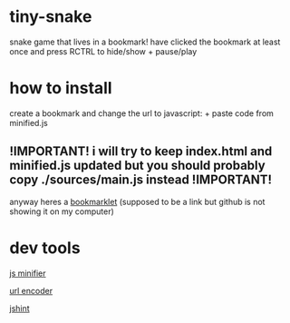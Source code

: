 # tiny-snake
snake game that lives in a bookmark! have clicked the bookmark at least once and press RCTRL to hide/show + pause/play

# how to install
create a bookmark and change the url to javascript: + paste code from minified.js
## !IMPORTANT! i will try to keep index.html and minified.js updated but you should probably copy ./sources/main.js instead !IMPORTANT!
anyway heres a [bookmarklet](javascript:%21function%28%29%7Bif%28%22boolean%22%21%3Dtypeof%20window.active%29%7Bvar%20e%2Cn%3Dfunction%28%29%7Bwindow.clearTimeout%28e%29%2Cwindow.active%3F%28e%3Dwindow.setTimeout%28%28function%28%29%7BE%3D%211%2CrequestAnimationFrame%28k%29%7D%29%2C3e3%29%2Cwindow.popup.style.display%3D%22inline-block%22%2Cwindow.popup.focus%28%29%29%3A%28E%3D%210%2Cwindow.active%3D%211%2Cwindow.popup.style.display%3D%22none%22%2Cwindow.focusedElement.focus%28%7BfocusVisible%3A%210%7D%29%29%7D%3Blet%20D%3Bwindow.focusedElement%3Ddocument.activeElement%2Cwindow.active%3D%21window.active%3F%3F%210%3Blet%20S%3D%5B0%2C0%5D%3Bwindow.popup%3Ddocument.createElement%28%22div%22%29%2Cwindow.popup.id%3D%22game%22%3Blet%20T%3D%211%3Bwindow.popup.style.all%3D%22initial%22%2Cwindow.popup.style.display%3D%22inline-block%22%2Cwindow.popup.style.position%3D%22fixed%22%2Cwindow.popup.style.left%3D%220px%22%2Cwindow.popup.style.top%3D%220px%22%2Cwindow.popup.style.margin%3D%220px%200px%200px%200px%22%2Cwindow.popup.style.padding%3D%220px%200px%200px%200px%22%2Cwindow.popup.style.zIndex%3D9999%2Cwindow.popup.tabIndex%3D0%2Cwindow.popup.addEventListener%28%22mousedown%22%2C%28function%28e%29%7BT%3D%210%2CS%3D%5Bwindow.popup.offsetLeft-e.clientX%2Cwindow.popup.offsetTop-e.clientY%5D%7D%29%2C%210%29%2Cdocument.addEventListener%28%22mouseup%22%2C%28function%28%29%7BT%3D%211%7D%29%2C%210%29%2Cdocument.addEventListener%28%22mousemove%22%2C%28function%28e%29%7Be.preventDefault%28%29%2CT%26%26%28D%3D%7Bx%3Ae.clientX%2Cy%3Ae.clientY%7D%2Cwindow.popup.style.left%3DD.x%2BS%5B0%5D%2B%22px%22%2Cwindow.popup.style.top%3DD.y%2BS%5B1%5D%2B%22px%22%29%7D%29%2C%210%29%2Cdocument.addEventListener%28%22focus%22%2C%28function%28e%29%7Bdocument.activeElement%21%3Dwindow.popup%26%26%28window.focusedElement%3Ddocument.activeElement%29%7D%29%2C%210%29%2Cdocument.addEventListener%28%22keydown%22%2C%28function%28e%29%7Be.ctrlKey%26%262%3D%3De.location%26%26%28window.active%3D%21window.active%29%2Cn%28%29%7D%29%2C%210%29%2Cdocument.body.appendChild%28window.popup%29%2Cwindow.popup.focus%28%7BfocusVisible%3A%210%7D%29%3Bvar%20t%3Dthis%26%26this.__spreadArray%7C%7Cfunction%28e%2Cn%2Ct%29%7Bif%28t%7C%7C2%3D%3D%3Darguments.length%29for%28var%20o%2Ci%3D0%2Cp%3Dn.length%3Bi%3Cp%3Bi%2B%2B%29%21o%26%26i%20in%20n%7C%7C%28o%7C%7C%28o%3DArray.prototype.slice.call%28n%2C0%2Ci%29%29%2Co%5Bi%5D%3Dn%5Bi%5D%29%3Breturn%20e.concat%28o%7C%7CArray.prototype.slice.call%28n%29%29%7D%2Co%3D%28Math.pow%2CMath.abs%29%2Ci%3DMath.floor%2Cp%3DMath.ceil%2Cr%3DMath.max%2Ca%3D%28Math.min%2Cfunction%28e%2Cn%29%7Breturn%20i%28Math.random%28%29%2A%28i%28n%29-p%28e%29%29%2Bp%28e%29%29%7D%29%2Cu%3Dfunction%28e%29%7Breturn%201-o%28e-2%29%7D%2Cw%3Dfunction%28e%29%7Breturn%20Symbol.for%28JSON.stringify%28e%29%29%7D%2Cc%3D24%2Cl%3D24%2Cd%3D16%2Cs%3Dnew%20Array%28l%29.fill%28new%20Array%28c%29.fill%280%29%29%2Cf%3D%5B%7Bx%3Ai%286%29%2Cy%3Ai%2812%29%7D%5D%2Cy%3D1%2Cm%3D4%2Cx%3D%7Bx%3Aa%280%2Cc%29%2Cy%3Aa%280%2Cl%29%7D%2Ch%3D0%2Cv%3D%211%2CE%3D%210%2Cg%3Ddocument.createElement%28%22canvas%22%29%3Bg.width%3D384%2Cg.height%3D384%2Cwindow.popup.style.width%3D%60%24%7Bg.width%7Dpx%60%2Cwindow.popup.style.height%3D%60%24%7Bg.height%7Dpx%60%3Bvar%20b%3Ddocument.getElementById%28%22game%22%29%3Bnull%3D%3Db%7C%7Cb.appendChild%28g%29%3Bvar%20A%3Dg.getContext%28%222d%22%29%3Bwindow.addEventListener%28%22keydown%22%2C%28function%28e%29%7Bvar%20n%3Dfunction%28%29%7Bswitch%28e.key.toLowerCase%28%29%29%7Bcase%22arrowdown%22%3Areturn%20e.preventDefault%28%29%2CE%3Fy%3A2%3Bcase%22s%22%3Areturn%20E%3Fy%3A2%3Bcase%22arrowup%22%3Areturn%20e.preventDefault%28%29%2CE%3Fy%3A0%3Bcase%22w%22%3Areturn%20E%3Fy%3A0%3Bcase%22arrowleft%22%3Areturn%20e.preventDefault%28%29%2CE%3Fy%3A3%3Bcase%22a%22%3Areturn%20E%3Fy%3A3%3Bcase%22arrowright%22%3Areturn%20e.preventDefault%28%29%2CE%3Fy%3A1%3Bcase%22d%22%3Areturn%20E%3Fy%3A1%3Bcase%22enter%22%3Areturn%20M%28%29%2Cy%7D%7D%28%29%3B%28y%2B3%29%254%21%3Dn%26%26%28y%2B5%29%254%21%3Dn%7C%7C%28y%3Dn%29%7D%29%29%3Bvar%20L%3Dfunction%28%29%7Bs.fill%28new%20Array%28c%29.fill%280%29%29%2Cs%5Br%280%2Cx.y%29%5D%3Dt%28t%28t%28%5B%5D%2Cs%5Br%280%2Cx.y%29%5D.slice%280%2Cr%280%2Cx.x%29%29%2C%210%29%2C%5B2%5D%2C%211%29%2Cs%5Br%280%2Cx.y%29%5D.slice%28r%280%2Cx.x%29%2B1%2Cs%5Br%280%2Cx.y%29%5D.length%29%2C%210%29%2Cf.forEach%28%28function%28e%29%7Btry%7Bs%5Br%280%2Ce.y%29%5D%3Dt%28t%28t%28%5B%5D%2Cs%5Br%280%2Ce.y%29%5D.slice%280%2Cr%280%2Ce.x%29%29%2C%210%29%2C%5B1%5D%2C%211%29%2Cs%5Br%280%2Ce.y%29%5D.slice%28r%280%2Ce.x%29%2B1%2Cs%5Br%280%2Ce.y%29%5D.length%29%2C%210%29%7Dcatch%28e%29%7Bv%3D%210%7D%7D%29%29%2Cs.forEach%28%28function%28e%2Cn%29%7Be.forEach%28%28function%28e%2Ct%29%7BA%26%26%28A.fillStyle%3D%5B%22green%22%2C%22blue%22%2C%22red%22%5D%5Be%5D%2CA.fillRect%28t%2Ad%2Cn%2Ad%2Cd%2Cd%29%29%7D%29%29%7D%29%29%2CA%26%26%28A.fillStyle%3D%22white%22%2CA.font%3D%22bold%20%22.concat%2812%2C%22px%20sans-serif%22%29%2CA.fillText%28h.toString%28%29%2C16%2C32%29%29%7D%2CM%3Dfunction%28%29%7Bv%26%26%28f%3D%5B%7Bx%3Ai%286%29%2Cy%3Ai%2812%29%7D%5D%2Cy%3D1%2Cm%3D4%2Cx%3D%7Bx%3Aa%280%2Cc%29%2Cy%3Aa%280%2Cl%29%7D%2Ch%3D0%2Cv%3D%211%2CE%3D%211%2CrequestAnimationFrame%28k%29%29%7D%2Ck%3Dfunction%28%29%7Bvar%20e%2Cn%2Ct%3BE%7C%7C%28v%7C%7C%28f.unshift%28%7Bx%3Af%5B0%5D.x%2B%28t%3Dy%2C1-o%28t-1%29%29%2Cy%3Af%5B0%5D.y%2Bu%28y%29%7D%29%2C%28f%3Df.slice%280%2Cm%29%29%5B0%5D.x%3D%3Dx.x%26%26f%5B0%5D.y%3D%3Dx.y%26%26%28h%2B%3D1%2Cm%2B%3D1%2Cx%3D%7Bx%3Aa%280%2Cc%29%2Cy%3Aa%280%2Cl%29%7D%29%2C%28f%5B0%5D.x%3E%3Dc%7C%7Cf%5B0%5D.x%3C0%7C%7Cf%5B0%5D.y%3E%3Dl%7C%7Cf%5B0%5D.y%3C0%29%26%26%28v%3D%210%29%2Cn%3D%7B%7D%2C%28e%3Df%29.forEach%28%28function%28e%2Ct%29%7Bn.hasOwnProperty%28w%28e%29%29%7C%7C%28n%5Bw%28e%29%5D%3Dt%29%7D%29%29%2Ce.some%28%28function%28e%2Ct%29%7Breturn%20n%5Bw%28e%29%5D%21%3Dt%7D%29%29%26%26%28v%3D%210%29%29%2CL%28%29%2Cwindow.setTimeout%28requestAnimationFrame%2C62.5%2Ck%29%29%7D%3BrequestAnimationFrame%28L%29%2Cn%28%29%7Delse%20window.active%3D%21window.active%2Cn%28%29%7D%28%29%3B)
(supposed to be a link but github is not showing it on my computer)

# dev tools
[js minifier](https://www.digitalocean.com/community/tools/minify)

[url encoder](https://www.urlencoder.org)

[jshint](https://jshint.com/)
